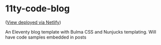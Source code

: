 # 11ty-code-blog

([View deployed via Netlify](https://cgcreatexyz-11ty-code-blog.netlify.app/))


An Eleventy blog template with Bulma CSS and Nunjucks templating. Will have code samples embedded in posts
